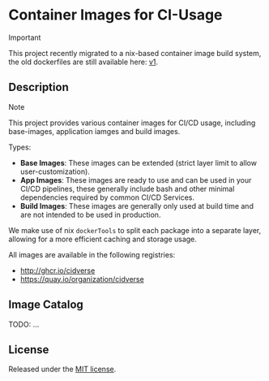 # Container Images for CI-Usage

> [!IMPORTANT]
> This project recently migrated to a nix-based container image build system, the old dockerfiles are still available here: [v1](https://github.com/cidverse/container-images/tree/v1).

## Description

> [!NOTE]
> This project provides various container images for CI/CD usage, including base-images, application iamges and build images.

Types:

- **Base Images**: These images can be extended (strict layer limit to allow user-customization).
- **App Images**: These images are ready to use and can be used in your CI/CD pipelines, these generally include bash and other minimal dependencies required by common CI/CD Services.
- **Build Images**: These images are generally only used at build time and are not intended to be used in production.

We make use of nix `dockerTools` to split each package into a separate layer, allowing for a more efficient caching and storage usage.

All images are available in the following registries:

- http://ghcr.io/cidverse
- https://quay.io/organization/cidverse

## Image Catalog

TODO: ...

## License

Released under the [MIT license](./LICENSE).
